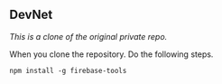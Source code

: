 ## DevNet

*This is a clone of the original private repo.*

When you clone the repository. Do the following steps. 
```
npm install -g firebase-tools
```
